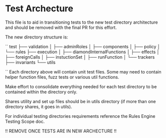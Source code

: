 # Test Archecture 

This file is to aid in transitioning tests to the new test directory architecture and should be removed with the final PR for this effort. 


The new directory structure is: 

``
test 
├── validation
│ ├── adminRoles
│ ├── components
│ ├── policy 
│ └── rules
├── execution 
│ ├── diamondInternalFunctions
│ ├── effects
│ ├── foreignCalls
│ ├── instuctionSet
│ ├── runFunction
│ └── trackers 
├── invariants 
└── utils

``
Each directory above will contain unit test files. Some may need to contain helper function files, fuzz tests or various util functions. 

Make effort to consolidate everything needed for each test directory to be contained within the directory only. 

Shares utility and set up files should be in utils directory (if more than one directory shares, it goes in utils). 

For individual testing directories requirements reference the Rules Engine Testing Scope doc. 

!! REMOVE ONCE TESTS ARE IN NEW ARCHECTURE  !!
